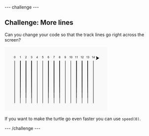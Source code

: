 \--- challenge \---

## Challenge: More lines

Can you change your code so that the track lines go right across the screen?

![skærmbillede](images/race-challenge1.png)

If you want to make the turtle go even faster you can use `speed(0)`.

\--- /challenge \---